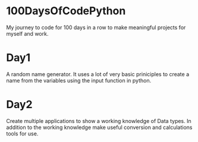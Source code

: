 # 100DaysOfCodePython
My journey to code for 100 days in a row to make meaningful projects for myself and work.

# Day1 
A random name generator.  It uses a lot of very basic priniciples to create a name from the variables using the input function in python.

# Day2
Create multiple applications to show a working knowledge of Data types.  In addition to the working knowledge make useful conversion and calculations tools for use.
